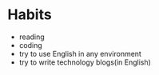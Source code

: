 # Habits

- reading
- coding
- try to use English in any environment
- try to write technology blogs(in English)